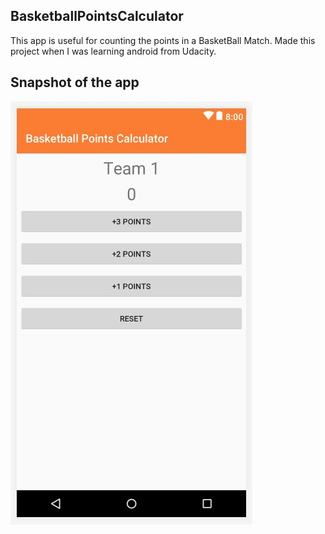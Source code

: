 ## BasketballPointsCalculator
This app is useful for counting the points in a BasketBall Match.
Made this project when I was learning android from Udacity.

## Snapshot of the app

![Screenshot](app.png)
